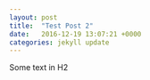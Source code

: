 ```yaml
---
layout: post
title:  "Test Post 2"
date:   2016-12-19 13:07:21 +0000
categories: jekyll update
---
```

Some text in H2 

